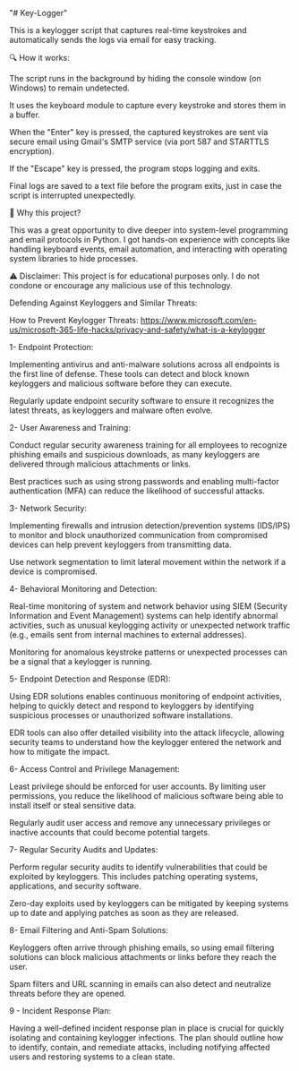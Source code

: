 "# Key-Logger" 


This is a keylogger script that captures real-time keystrokes and automatically sends the logs via email for easy tracking.

🔍 How it works:

The script runs in the background by hiding the console window (on Windows) to remain undetected.

It uses the keyboard module to capture every keystroke and stores them in a buffer.

When the "Enter" key is pressed, the captured keystrokes are sent via secure email using Gmail's SMTP service (via port 587 and STARTTLS encryption).

If the "Escape" key is pressed, the program stops logging and exits.

Final logs are saved to a text file before the program exits, just in case the script is interrupted unexpectedly.

🔐 Why this project?

This was a great opportunity to dive deeper into system-level programming and email protocols in Python. I got hands-on experience with concepts like handling keyboard events, email automation, and interacting with operating system libraries to hide processes.

⚠️ Disclaimer: This project is for educational purposes only. I do not condone or encourage any malicious use of this technology.


Defending Against Keyloggers and Similar Threats:

How to Prevent Keylogger Threats: https://www.microsoft.com/en-us/microsoft-365-life-hacks/privacy-and-safety/what-is-a-keylogger

1- Endpoint Protection:

Implementing antivirus and anti-malware solutions across all endpoints is the first line of defense. These tools can detect and block known keyloggers and malicious software before they can execute.

Regularly update endpoint security software to ensure it recognizes the latest threats, as keyloggers and malware often evolve.

2- User Awareness and Training:

Conduct regular security awareness training for all employees to recognize phishing emails and suspicious downloads, as many keyloggers are delivered through malicious attachments or links.

Best practices such as using strong passwords and enabling multi-factor authentication (MFA) can reduce the likelihood of successful attacks.

3- Network Security:

Implementing firewalls and intrusion detection/prevention systems (IDS/IPS) to monitor and block unauthorized communication from compromised devices can help prevent keyloggers from transmitting data.

Use network segmentation to limit lateral movement within the network if a device is compromised.

4- Behavioral Monitoring and Detection:

Real-time monitoring of system and network behavior using SIEM (Security Information and Event Management) systems can help identify abnormal activities, such as unusual keylogging activity or unexpected network traffic (e.g., emails sent from internal machines to external addresses).

Monitoring for anomalous keystroke patterns or unexpected processes can be a signal that a keylogger is running.

5- Endpoint Detection and Response (EDR):

Using EDR solutions enables continuous monitoring of endpoint activities, helping to quickly detect and respond to keyloggers by identifying suspicious processes or unauthorized software installations.

EDR tools can also offer detailed visibility into the attack lifecycle, allowing security teams to understand how the keylogger entered the network and how to mitigate the impact.

6- Access Control and Privilege Management:

Least privilege should be enforced for user accounts. By limiting user permissions, you reduce the likelihood of malicious software being able to install itself or steal sensitive data.

Regularly audit user access and remove any unnecessary privileges or inactive accounts that could become potential targets.

7- Regular Security Audits and Updates:

Perform regular security audits to identify vulnerabilities that could be exploited by keyloggers. This includes patching operating systems, applications, and security software.

Zero-day exploits used by keyloggers can be mitigated by keeping systems up to date and applying patches as soon as they are released.

8- Email Filtering and Anti-Spam Solutions:

Keyloggers often arrive through phishing emails, so using email filtering solutions can block malicious attachments or links before they reach the user.

Spam filters and URL scanning in emails can also detect and neutralize threats before they are opened.

9 - Incident Response Plan:

Having a well-defined incident response plan in place is crucial for quickly isolating and containing keylogger infections. The plan should outline how to identify, contain, and remediate attacks, including notifying affected users and restoring systems to a clean state.


